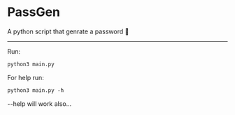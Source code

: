 # PassGen

A python script that genrate a password 🎉️

---

Run:

```apache
python3 main.py
```

For help run:

```apache
python3 main.py -h
```

--help will work also...
